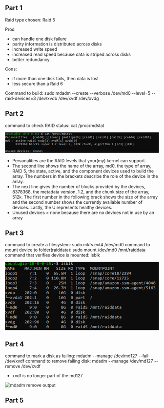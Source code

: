 ## Part 1

Raid type chosen: Raid 5

Pros:
  - can handle one disk failure
  - parity information is distributed across disks
  - increased write speed
  - increased read speed because data is striped across disks
  - better redundancy

Cons:
  - if more than one disk fails, then data is lost
  - less secure than a Raid 6

Command to build: sudo mdadm --create --verbose /dev/md0 --level=5 --raid-devices=3 /dev/xvdb /dev/xvdf /dev/xvdg

## Part 2

command to check RAID status: cat /proc/mdstat

![raid status](images/raidpart2.png)

  - Personalities are the RAID levels that your(my) kernel can support.
  - The second line shows the name of the array, md0, the type of array, RAID 5, the state, active, and the 
    component devices used to build the array. The numbers in the brackets describe the role of the device in 
    the array.
  - The next line gives the number of blocks provided by the devices, 8378368, the metadata version, 1.2, and 
    the chunk size of the array, 512k. The first number in the following brack shows the size of the array and
    the second number shows the currently available number of devices. Lastly, the U represents healthy devices.
  - Unused devices = none because there are no devices not in use by an array

## Part 3

command to create a filesystem: sudo mkfs.ext4 /dev/md0
command to mount device to folder(raiddata): sudo mount /dev/md0 /mnt/raiddata
command that verifies device is mounted: lsblk

![lsblk output](images/mountraid.png)

## Part 4

command to mark a disk as failing: mdadm --manage /dev/md127 --fail /dev/xvdf
command to remove failing disk: mdadm --manage /dev/md127 --remove /dev/xvdf
  - xvdf is no longer part of the md127

![mdadm remove output](removeraid.png)

## Part 5

